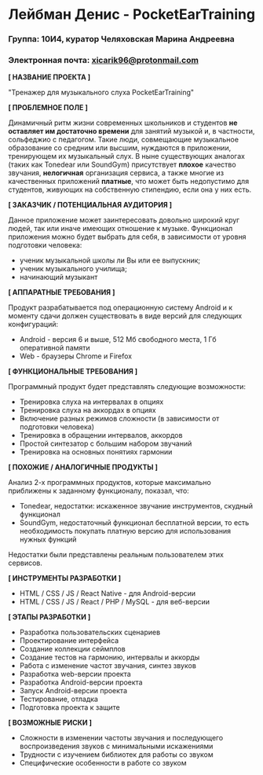 # Лейбман Денис - PocketEarTraining

### Группа: 10И4, куратор Челяховская Марина Андреевна
### Электронная почта: xicarik96@protonmail.com

**[ НАЗВАНИЕ ПРОЕКТА ]**

"Тренажер для музыкального слуха PocketEarTraining"

**[ ПРОБЛЕМНОЕ ПОЛЕ ]**

Динамичный ритм жизни современных школьников и студентов **не оставляет им достаточно времени** для занятий музыкой и, в частности, сольфеджио с педагогом. Такие люди, совмещающие музыкальное образование со средним или высшим, нуждаются в приложении, тренирующем их музыкальный слух. В ныне существующих аналогах (таких как Tonedear или SoundGym) присутствует **плохое** качество звучания, **нелогичная** организация сервиса, а также многие из качественных приложений **платные**, что может быть недопустимо для студентов, живующих на собственную стипендию, если она у них есть.

**[ ЗАКАЗЧИК / ПОТЕНЦИАЛЬНАЯ АУДИТОРИЯ ]**

Данное приложение может заинтересовать довольно широкий круг людей, так или иначе имеющих отношение к музыке. Функционал приложения можно будет выбрать для себя, в зависимости от уровня подготовки человека:

* ученик музыкальной школы ли Вы или ее выпускник;
* ученик музыкального училища;
* начинающий музыкант

**[ АППАРАТНЫЕ ТРЕБОВАНИЯ ]** 

Продукт разрабатывается под операционную систему Android и к моменту сдачи должен существовать в виде версий для следующих конфигураций:

* Android - версия 6 и выше, 512 Мб свободного места, 1 Гб оперативной памяти
* Web - браузеры Chrome и Firefox

**[ ФУНКЦИОНАЛЬНЫЕ ТРЕБОВАНИЯ ]**

Программный продукт будет представлять следующие возможности:

* Тренировка слуха на интервалах в опциях
* Тренировка слуха на аккордах в опциях
* Включение разных режимов сложности (в зависимости от подготовки человека)
* Тренировка в обращении интервалов, аккордов
* Простой синтезатор с большим набором звучаний
* Тренировка на основных понятиях гармонии

**[ ПОХОЖИЕ / АНАЛОГИЧНЫЕ ПРОДУКТЫ ]**

Анализ 2-х программных продуктов, которые максимально приближены к заданному функционалу, показал, что:

* Tonedear, недостатки: искаженное звучание инструментов, скудный функционал
* SoundGym, недостаточный функционал бесплатной версии, то есть необходимость покупать платную версию для использования нужных функций

Недостатки были представлены реальным пользователем этих сервисов.

**[ ИНСТРУМЕНТЫ РАЗРАБОТКИ ]**

* HTML / CSS / JS / React Native - для Android-версии
* HTML / CSS / JS / React / PHP / MySQL - для веб-версии

**[ ЭТАПЫ РАЗРАБОТКИ ]**

* Разработка пользовательских сценариев
* Проектирование интерфейса
* Создание коллекции сеймплов
* Создание тестов на гармонию, интервалы и аккорды
* Работа с изменение частот звучания, синтез звуков
* Разработка web-версии проекта
* Разработка Android-версии проекта
* Запуск Android-версии проекта
* Тестирование, отладка
* Подготовка проекта к защите

**[ ВОЗМОЖНЫЕ РИСКИ ]**

* Сложности в изменении частоты звучания и последующего воспроизведения звуков с минимальными искажениями
* Трудности с изучением библиотек для работы со звуком
* Специфические особенности в работе со звуком
